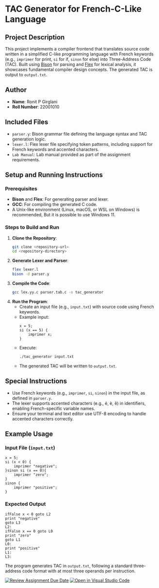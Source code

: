 # TAC Generator for French-C-Like Language

## Project Description
This project implements a compiler frontend that translates source code written in a simplified C-like programming language with French keywords (e.g., `imprimer` for print, `si` for if, `sinon` for else) into Three-Address Code (TAC). Built using [Bison](https://www.gnu.org/software/bison/) for parsing and [Flex](https://github.com/westes/flex) for lexical analysis, it showcases fundamental compiler design concepts. The generated TAC is output to `output.txt`.

## Author
- **Name**: Ronit P Girglani 
- **Roll Number**: 22001010

## Included Files
- `parser.y`: Bison grammar file defining the language syntax and TAC generation logic.
- `lexer.l`: Flex lexer file specifying token patterns, including support for French keywords and accented characters.
- `Lab Manual`: Lab manual provided as part of the assignment requirements.

## Setup and Running Instructions
### Prerequisites
- **Bison** and **Flex**: For generating parser and lexer.
- **GCC**: For compiling the generated C code.
- A Unix-like environment (Linux, macOS, or WSL on Windows) is recommended, But it is possible to use Windows 11.

### Steps to Build and Run
1. **Clone the Repository**:
   ```bash
   git clone <repository-url>
   cd <repository-directory>
   ```
2. **Generate Lexer and Parser**:
   ```bash
   flex lexer.l
   bison -d parser.y
   ```
3. **Compile the Code**:
   ```bash
   gcc lex.yy.c parser.tab.c -o tac_generator
   ```
4. **Run the Program**:
   - Create an input file (e.g., `input.txt`) with source code using French keywords.
   - Example input:
     ```
     x = 5;
     si (x == 5) {
         imprimer x;
     }
     ```
   - Execute:
     ```bash
     ./tac_generator input.txt
     ```
   - The generated TAC will be written to `output.txt`.

## Special Instructions
- Use French keywords (e.g., `imprimer`, `si`, `sinon`) in the input file, as defined in `parser.y`.
- The lexer supports accented characters (e.g., é, è, ê) in identifiers, enabling French-specific variable names.
- Ensure your terminal and text editor use UTF-8 encoding to handle accented characters correctly.

## Example Usage
### Input File (`input.txt`)
```
x = 5;
si (x < 0) {
    imprimer "negative";
}sinon si (x == 0){
    imprimer "zero";
}
sinon {
    imprimer "positive";
}
```
### Expected Output
```
ifFalse x < 0 goto L2
print "negative"
goto L3
L2:
ifFalse x == 0 goto L0
print "zero"
goto L1
L0:
print "positive"
L1:
L3:
```
The program generates TAC in `output.txt`, following a standard three-address code format with at most three operands per instruction.

[![Review Assignment Due Date](https://classroom.github.com/assets/deadline-readme-button-22041afd0340ce965d47ae6ef1cefeee28c7c493a6346c4f15d667ab976d596c.svg)](https://classroom.github.com/a/bPoO8GTw)
[![Open in Visual Studio Code](https://classroom.github.com/assets/open-in-vscode-2e0aaae1b6195c2367325f4f02e2d04e9abb55f0b24a779b69b11b9e10269abc.svg)](https://classroom.github.com/online_ide?assignment_repo_id=19513789&assignment_repo_type=AssignmentRepo)
